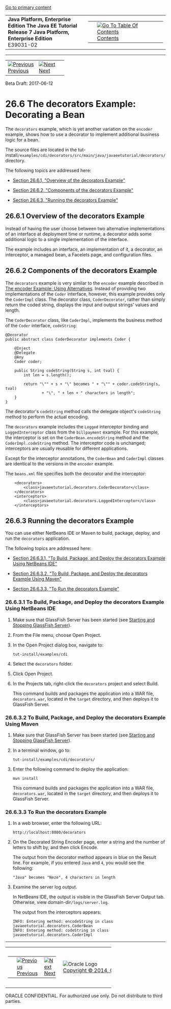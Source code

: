[Go to primary content](#BEGIN)

<table>
<colgroup>
<col width="50%" />
<col width="50%" />
</colgroup>
<tbody>
<tr class="odd">
<td><strong>Java Platform, Enterprise Edition The Java EE Tutorial</strong><br />
<strong>Release 7 Java Platform, Enterprise Edition</strong><br />
E39031-02</td>
<td><table>
<tbody>
<tr class="odd">
<td> </td>
<td><a href="toc.htm"><img src="../../dcommon/gifs/toc.gif" alt="Go To Table Of Contents" /><br />
<span class="icon">Contents</span></a></td>
</tr>
</tbody>
</table></td>
</tr>
</tbody>
</table>

-----

<table>
<tbody>
<tr class="odd">
<td><a href="cdi-adv-examples005.htm"><img src="../../dcommon/gifs/leftnav.gif" alt="Previous" /><br />
<span class="icon">Previous</span></a> </td>
<td><a href="partwebsvcs.htm"><img src="../../dcommon/gifs/rightnav.gif" alt="Next" /><br />
<span class="icon">Next</span></a></td>
<td> </td>
</tr>
</tbody>
</table>

Beta Draft: 2017-06-12

# 26.6 The decorators Example: Decorating a Bean

The `decorators` example, which is yet another variation on the
`encoder` example, shows how to use a decorator to implement additional
business logic for a bean.

The source files are located in the
tut-install`/examples/cdi/decorators/src/main/java/javaeetutorial/decorators/`
directory.

The following topics are addressed here:

  - [Section 26.6.1, "Overview of the decorators Example"](#CHDDDFCI)

  - [Section 26.6.2, "Components of the decorators Example"](#GKPAQ)

  - [Section 26.6.3, "Running the decorators Example"](#GKPBK)

## 26.6.1 Overview of the decorators Example

Instead of having the user choose between two alternative
implementations of an interface at deployment time or runtime, a
decorator adds some additional logic to a single implementation of the
interface.

The example includes an interface, an implementation of it, a decorator,
an interceptor, a managed bean, a Facelets page, and configuration
files.

## 26.6.2 Components of the decorators Example

The `decorators` example is very similar to the `encoder` example
described in [The encoder Example: Using
Alternatives](cdi-adv-examples002.htm#GKHPU). Instead of providing two
implementations of the `Coder` interface, however, this example provides
only the `CoderImpl` class. The decorator class, `CoderDecorator`,
rather than simply return the coded string, displays the input and
output strings' values and length.

The `CoderDecorator` class, like `CoderImpl`, implements the business
method of the `Coder` interface, `codeString`:

``` oac_no_warn
@Decorator
public abstract class CoderDecorator implements Coder {

    @Inject
    @Delegate
    @Any
    Coder coder;

    public String codeString(String s, int tval) {
        int len = s.length();

        return "\"" + s + "\" becomes " + "\"" + coder.codeString(s, tval) 
                + "\", " + len + " characters in length";
    }
}
```

The decorator's `codeString` method calls the delegate object's
`codeString` method to perform the actual encoding.

The `decorators` example includes the `Logged` interceptor binding and
`LoggedInterceptor` class from the `billpayment` example. For this
example, the interceptor is set on the `CoderBean.encodeString` method
and the `CoderImpl.codeString` method. The interceptor code is
unchanged; interceptors are usually reusable for different applications.

Except for the interceptor annotations, the `CoderBean` and `CoderImpl`
classes are identical to the versions in the `encoder` example.

The `beans.xml` file specifies both the decorator and the interceptor:

``` oac_no_warn
    <decorators>
        <class>javaeetutorial.decorators.CoderDecorator</class>
    </decorators>
    <interceptors>
        <class>javaeetutorial.decorators.LoggedInterceptor</class>
    </interceptors>
```

## 26.6.3 Running the decorators Example

You can use either NetBeans IDE or Maven to build, package, deploy, and
run the `decorators` application.

The following topics are addressed here:

  - [Section 26.6.3.1, "To Build, Package, and Deploy the decorators
    Example Using NetBeans IDE"](#GKPAG)

  - [Section 26.6.3.2, "To Build, Package, and Deploy the decorators
    Example Using Maven"](#GKPAJ)

  - [Section 26.6.3.3, "To Run the decorators
Example"](#GKPAN)

### 26.6.3.1 To Build, Package, and Deploy the decorators Example Using NetBeans IDE

1.  Make sure that GlassFish Server has been started (see [Starting and
    Stopping GlassFish Server](usingexamples002.htm#BNADI)).

2.  From the File menu, choose Open Project.

3.  In the Open Project dialog box, navigate to:
    
    ``` oac_no_warn
    tut-install/examples/cdi
    ```

4.  Select the `decorators` folder.

5.  Click Open Project.

6.  In the Projects tab, right-click the `decorators` project and select
    Build.
    
    This command builds and packages the application into a WAR file,
    `decorators.war`, located in the `target` directory, and then
    deploys it to GlassFish
Server.

### 26.6.3.2 To Build, Package, and Deploy the decorators Example Using Maven

1.  Make sure that GlassFish Server has been started (see [Starting and
    Stopping GlassFish Server](usingexamples002.htm#BNADI)).

2.  In a terminal window, go to:
    
    ``` oac_no_warn
    tut-install/examples/cdi/decorators/
    ```

3.  Enter the following command to deploy the application:
    
    ``` oac_no_warn
    mvn install
    ```
    
    This command builds and packages the application into a WAR file,
    `decorators.war`, located in the `target` directory, and then
    deploys it to GlassFish Server.

### 26.6.3.3 To Run the decorators Example

1.  In a web browser, enter the following URL:
    
    ``` oac_no_warn
    http://localhost:8080/decorators
    ```

2.  On the Decorated String Encoder page, enter a string and the number
    of letters to shift by, and then click Encode.
    
    The output from the decorator method appears in blue on the Result
    line. For example, if you entered `Java` and `4`, you would see the
    following:
    
    ``` oac_no_warn
    "Java" becomes "Neze", 4 characters in length
    ```

3.  Examine the server log output.
    
    In NetBeans IDE, the output is visible in the GlassFish Server
    Output tab. Otherwise, view domain-dir`/logs/server.log`.
    
    The output from the interceptors
    appears:
    
    ``` oac_no_warn
    INFO: Entering method: encodeString in class javaeetutorial.decorators.CoderBean
    INFO: Entering method: codeString in class javaeetutorial.decorators.CoderImpl
    ```

-----

<table style="width:66%;">
<colgroup>
<col width="33%" />
<col width="0%" />
<col width="33%" />
</colgroup>
<tbody>
<tr class="odd">
<td><table style="width:96%;">
<colgroup>
<col width="0%" />
<col width="48%" />
<col width="48%" />
</colgroup>
<tbody>
<tr class="odd">
<td> </td>
<td><a href="cdi-adv-examples005.htm"><img src="../../dcommon/gifs/leftnav.gif" alt="Previous" /><br />
<span class="icon">Previous</span></a> </td>
<td><a href="partwebsvcs.htm"><img src="../../dcommon/gifs/rightnav.gif" alt="Next" /><br />
<span class="icon">Next</span></a></td>
</tr>
</tbody>
</table></td>
<td><img src="../../dcommon/gifs/oracle.gif" alt="Oracle Logo" class="copyrightlogo" /> <a href="../../dcommon/html/cpyr.htm"><br />
<span class="copyrightlogo">Copyright © 2014, Oracle and/or its affiliates. All rights reserved.</span></a></td>
<td><table>
<tbody>
<tr class="odd">
<td> </td>
<td><a href="toc.htm"><img src="../../dcommon/gifs/toc.gif" alt="Go To Table Of Contents" /><br />
<span class="icon">Contents</span></a></td>
</tr>
</tbody>
</table></td>
</tr>
</tbody>
</table>

ORACLE CONFIDENTIAL. For authorized use only. Do not distribute to third parties.
